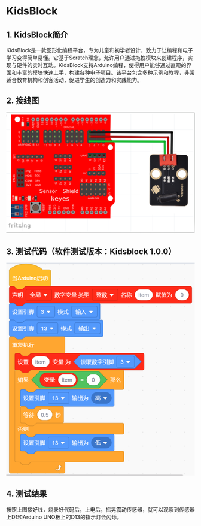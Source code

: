 # KidsBlock


## 1. KidsBlock简介  

KidsBlock是一款图形化编程平台，专为儿童和初学者设计，致力于让编程和电子学习变得简单易懂。它基于Scratch理念，允许用户通过拖拽模块来创建程序，实现与硬件的实时互动。KidsBlock支持Arduino编程，使得用户能够通过直观的界面和丰富的模块快速上手，构建各种电子项目。该平台包含多种示例和教程，非常适合教育机构和创客活动，促进学生的创造力和实践能力。  

## 2. 接线图  

![](media/a36b3fd379536d81af63c55512d65213.png)  

## 3. 测试代码（软件测试版本：Kidsblock 1.0.0）  

![](media/6169c570d050b5fbd4230505323dc307.png)  

## 4. 测试结果  

按照上图接好线，烧录好代码后，上电后，摇晃震动传感器，就可以观察到传感器上D1和Arduino UNO板上的D13的指示灯会闪烁。




